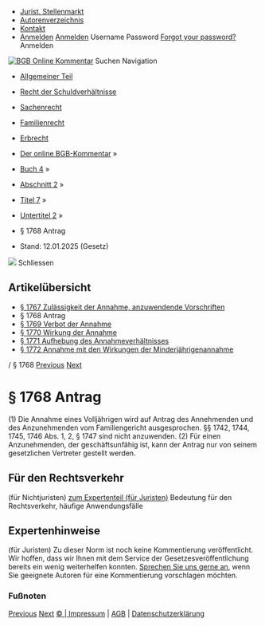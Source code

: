   * [Jurist. Stellenmarkt](https://bgb.kommentar.de/Buch-4/Abschnitt-2/Titel-7/Untertitel-2/</job-board> "Jurist. Stellenmarkt")
  * [Autorenverzeichnis](https://bgb.kommentar.de/Buch-4/Abschnitt-2/Titel-7/Untertitel-2/</Autorenverzeichnis> "Autorenverzeichnis")
  * [Kontakt](https://bgb.kommentar.de/Buch-4/Abschnitt-2/Titel-7/Untertitel-2/</Kontakt>)
  * [Anmelden](https://bgb.kommentar.de/Buch-4/Abschnitt-2/Titel-7/Untertitel-2/<#login> "show login form") [Anmelden](https://bgb.kommentar.de/Buch-4/Abschnitt-2/Titel-7/Untertitel-2/<#> "hide login form") Username Password
[Forgot your password?](https://bgb.kommentar.de/Buch-4/Abschnitt-2/Titel-7/Untertitel-2/</user/forgotpassword>) Anmelden 


[![BGB Online Kommentar](https://bgb.kommentar.de/extension/bgb/design/bgb/images/logo.png)](https://bgb.kommentar.de/Buch-4/Abschnitt-2/Titel-7/Untertitel-2/</> "BGB Online Kommentar")
Suchen
Navigation
  * [Allgemeiner Teil](https://bgb.kommentar.de/Buch-4/Abschnitt-2/Titel-7/Untertitel-2/</Buch-1>)
  * [Recht der Schuldverhältnisse](https://bgb.kommentar.de/Buch-4/Abschnitt-2/Titel-7/Untertitel-2/</Buch-2>)
  * [Sachenrecht](https://bgb.kommentar.de/Buch-4/Abschnitt-2/Titel-7/Untertitel-2/</Buch-3>)
  * [Familienrecht](https://bgb.kommentar.de/Buch-4/Abschnitt-2/Titel-7/Untertitel-2/</Buch-4>)
  * [Erbrecht](https://bgb.kommentar.de/Buch-4/Abschnitt-2/Titel-7/Untertitel-2/</Buch-5>)


  * [Der online BGB-Kommentar](https://bgb.kommentar.de/Buch-4/Abschnitt-2/Titel-7/Untertitel-2/</>) »
  * [Buch 4](https://bgb.kommentar.de/Buch-4/Abschnitt-2/Titel-7/Untertitel-2/</Buch-4>) »
  * [Abschnitt 2](https://bgb.kommentar.de/Buch-4/Abschnitt-2/Titel-7/Untertitel-2/</Buch-4/Abschnitt-2>) »
  * [Titel 7](https://bgb.kommentar.de/Buch-4/Abschnitt-2/Titel-7/Untertitel-2/</Buch-4/Abschnitt-2/Titel-7>) »
  * [Untertitel 2](https://bgb.kommentar.de/Buch-4/Abschnitt-2/Titel-7/Untertitel-2/</Buch-4/Abschnitt-2/Titel-7/Untertitel-2>) »
  * § 1768 Antrag 
  * Stand: 12.01.2025 (Gesetz) 


![](https://vg01.met.vgwort.de/na/1c9909529ead4f509072c06d9081a7d5)
Schliessen 
## Artikelübersicht
  * [ § 1767 Zulässigkeit der Annahme, anzuwendende Vorschriften ](https://bgb.kommentar.de/Buch-4/Abschnitt-2/Titel-7/Untertitel-2/</Buch-4/Abschnitt-2/Titel-7/Untertitel-2/Zulaessigkeit-der-Annahme-anzuwendende-Vorschriften>)
  * § 1768 Antrag 
  * [ § 1769 Verbot der Annahme ](https://bgb.kommentar.de/Buch-4/Abschnitt-2/Titel-7/Untertitel-2/</Buch-4/Abschnitt-2/Titel-7/Untertitel-2/Verbot-der-Annahme>)
  * [ § 1770 Wirkung der Annahme ](https://bgb.kommentar.de/Buch-4/Abschnitt-2/Titel-7/Untertitel-2/</Buch-4/Abschnitt-2/Titel-7/Untertitel-2/Wirkung-der-Annahme>)
  * [ § 1771 Aufhebung des Annahmeverhältnisses ](https://bgb.kommentar.de/Buch-4/Abschnitt-2/Titel-7/Untertitel-2/</Buch-4/Abschnitt-2/Titel-7/Untertitel-2/Aufhebung-des-Annahmeverhaeltnisses>)
  * [ § 1772 Annahme mit den Wirkungen der Minderjährigenannahme ](https://bgb.kommentar.de/Buch-4/Abschnitt-2/Titel-7/Untertitel-2/</Buch-4/Abschnitt-2/Titel-7/Untertitel-2/Annahme-mit-den-Wirkungen-der-Minderjaehrigenannahme>)


/ § 1768 
[Previous](https://bgb.kommentar.de/Buch-4/Abschnitt-2/Titel-7/Untertitel-2/</Buch-4/Abschnitt-2/Titel-7/Untertitel-2/Zulaessigkeit-der-Annahme-anzuwendende-Vorschriften> "§ 1767 Zulässigkeit der Annahme, anzuwendende Vorschriften") [Next](https://bgb.kommentar.de/Buch-4/Abschnitt-2/Titel-7/Untertitel-2/</Buch-4/Abschnitt-2/Titel-7/Untertitel-2/Verbot-der-Annahme> "§ 1769 Verbot der Annahme")
# § 1768 Antrag
(1) Die Annahme eines Volljährigen wird auf Antrag des Annehmenden und des Anzunehmenden vom Familiengericht ausgesprochen. §§ 1742, 1744, 1745, 1746 Abs. 1, 2, § 1747 sind nicht anzuwenden.
(2) Für einen Anzunehmenden, der geschäftsunfähig ist, kann der Antrag nur von seinem gesetzlichen Vertreter gestellt werden.
## Für den Rechtsverkehr 
(für Nichtjuristen)
[zum Expertenteil (für Juristen)](https://bgb.kommentar.de/Buch-4/Abschnitt-2/Titel-7/Untertitel-2/<#expertenhinweise>)
Bedeutung für den Rechtsverkehr, häufige Anwendungsfälle
## Expertenhinweise
(für Juristen)
Zu dieser Norm ist noch keine Kommentierung veröffentlicht. Wir hoffen, dass wir Ihnen mit dem Service der Gesetzesveröffentlichung bereits ein wenig weiterhelfen konnten. [Sprechen Sie uns gerne an](https://bgb.kommentar.de/Buch-4/Abschnitt-2/Titel-7/Untertitel-2/</Kontakt>), wenn Sie geeignete Autoren für eine Kommentierung vorschlagen möchten. 
### Fußnoten
[Previous](https://bgb.kommentar.de/Buch-4/Abschnitt-2/Titel-7/Untertitel-2/</Buch-4/Abschnitt-2/Titel-7/Untertitel-2/Zulaessigkeit-der-Annahme-anzuwendende-Vorschriften> "§ 1767 Zulässigkeit der Annahme, anzuwendende Vorschriften") [Next](https://bgb.kommentar.de/Buch-4/Abschnitt-2/Titel-7/Untertitel-2/</Buch-4/Abschnitt-2/Titel-7/Untertitel-2/Verbot-der-Annahme> "§ 1769 Verbot der Annahme")
[© | Impressum](https://bgb.kommentar.de/Buch-4/Abschnitt-2/Titel-7/Untertitel-2/</Kontakt>) | [AGB](https://bgb.kommentar.de/Buch-4/Abschnitt-2/Titel-7/Untertitel-2/</AGB>) | [Datenschutzerklärung](https://bgb.kommentar.de/Buch-4/Abschnitt-2/Titel-7/Untertitel-2/</Datenschutzerklaerung-fuer-Leser>)
